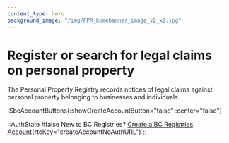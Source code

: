 ```yaml
---
content_type: hero
background_image: "/img/PPR_homebanner_image_v2_x2.jpg"
---
```


# Register or search for legal claims on personal property

The Personal Property Registry records notices of legal claims against personal property belonging to businesses and individuals.

:SbcAccountButtons{:showCreateAccountButton="false" :center="false"}

::AuthState
#false
New to BC Registries? [Create a BC Registries Account](){rtcKey="createAccountNoAuthURL"}
::